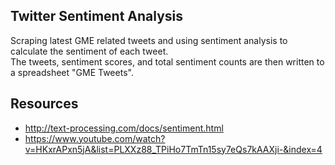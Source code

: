 ## Twitter Sentiment Analysis

Scraping latest GME related tweets and using sentiment analysis to calculate the sentiment of each tweet.<br />
The tweets, sentiment scores, and total sentiment counts are then written to a spreadsheet "GME Tweets".


Resources
---
- http://text-processing.com/docs/sentiment.html
- https://www.youtube.com/watch?v=HKxrAPxn5jA&list=PLXXz88_TPiHo7TmTn15sy7eQs7kAAXji-&index=4
